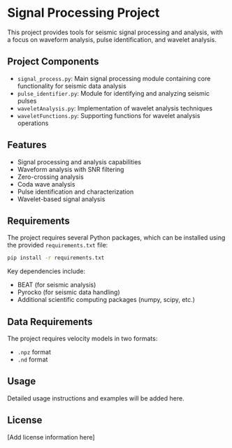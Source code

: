 # Signal Processing Project

This project provides tools for seismic signal processing and analysis, with a focus on waveform analysis, pulse identification, and wavelet analysis.

## Project Components

- `signal_process.py`: Main signal processing module containing core functionality for seismic data analysis
- `pulse_identifier.py`: Module for identifying and analyzing seismic pulses
- `waveletAnalysis.py`: Implementation of wavelet analysis techniques
- `waveletFunctions.py`: Supporting functions for wavelet analysis operations

## Features

- Signal processing and analysis capabilities
- Waveform analysis with SNR filtering
- Zero-crossing analysis
- Coda wave analysis
- Pulse identification and characterization
- Wavelet-based signal analysis

## Requirements

The project requires several Python packages, which can be installed using the provided `requirements.txt` file:

```bash
pip install -r requirements.txt
```

Key dependencies include:
- BEAT (for seismic analysis)
- Pyrocko (for seismic data handling)
- Additional scientific computing packages (numpy, scipy, etc.)

## Data Requirements

The project requires velocity models in two formats:
- `.npz` format
- `.nd` format

## Usage

Detailed usage instructions and examples will be added here.

## License

[Add license information here]
